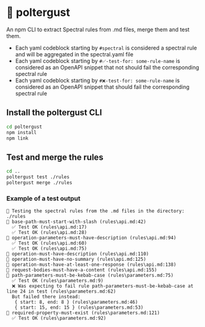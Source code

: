# 👻 poltergust

An npm CLI to extract Spectral rules from .md files, merge them and test them.

- Each yaml codeblock starting by `#spectral` is considered a spectral rule and will be aggregated in the spectral.yaml file
- Each yaml codeblock starting by `#✅-test-for: some-rule-name` is considered as an OpenAPI snippet that not should fail the corresponding spectral rule
- Each yaml codeblock starting by `#❌-test-for: some-rule-name` is considered as an OpenAPI snippet that should fail the corresponding spectral rule

## Install the poltergust CLI

```sh
cd poltergust
npm install
npm link
```

## Test and merge the rules

```sh
cd ..
poltergust test ./rules
poltergust merge ./rules
```

### Example of a test output

```
🔎 Testing the spectral rules from the .md files in the directory: ./rules
👻 base-path-must-start-with-slash (rules\api.md:42)
  ✅ Test OK (rules\api.md:17)
  ✅ Test OK (rules\api.md:28)
👻 operation-parameters-must-have-description (rules\api.md:94)
  ✅ Test OK (rules\api.md:60)
  ✅ Test OK (rules\api.md:75)
👻 operation-must-have-description (rules\api.md:110)
👻 operation-must-have-no-summary (rules\api.md:125)
👻 operation-must-have-at-least-one-response (rules\api.md:138)
👻 request-bodies-must-have-a-content (rules\api.md:155)
👻 path-parameters-must-be-kebab-case (rules\parameters.md:75)
  ✅ Test OK (rules\parameters.md:9)
  ❌ Was expecting to fail rule path-parameters-must-be-kebab-case at line 24 in test (rules\parameters.md:62)
  But failed there instead:
   { start: 8, end: 8 } (rules\parameters.md:46)
   { start: 15, end: 15 } (rules\parameters.md:53)
👻 required-property-must-exist (rules\parameters.md:121)
  ✅ Test OK (rules\parameters.md:92)
```